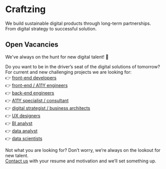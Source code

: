 # Craftzing

We build sustainable digital products through long-term partnerships.  
From digital strategy to successful solution.

## Open Vacancies

We've always on the hunt for new digital talent! 🚀

Do you want to be in the driver’s seat of the digital solutions of tomorrow?  
For current and new challenging projects we are looking for:  
👉 [front-end developers](https://www.craftzing.com/who-we-are/careers/frontend-developer)  
👉 [front-end / A11Y engineers](https://www.craftzing.com/who-we-are/careers/frontend-developer-with-a-heart-for-accessibility)  
👉 [back-end engineers](https://www.craftzing.com/who-we-are/careers/backend-engineer-phpnode-antwerp-ghent)  
👉 [A11Y specialist / consultant](https://www.craftzing.com/who-we-are/careers/accessibility-specialist-consultant)  
👉 [digital strategist / business architects](https://www.craftzing.com/who-we-are/careers/digital-strategist-business-designer)  
👉 [UX designers](https://www.craftzing.com/who-we-are/careers/ux-designer)  
👉 [BI analyst](https://www.craftzing.com/who-we-are/careers/bi-analyst)  
👉 [data analyst](https://www.craftzing.com/who-we-are/careers/data-analyst)  
👉 [data scientists](https://www.craftzing.com/who-we-are/careers/data-scientist)  

Not what you are looking for? Don’t worry, we’re always on the lookout for new talent.   
[Contact us](https://www.craftzing.com/who-we-are/careers/open-application/apply) with your resume and motivation and we’ll set something up.

